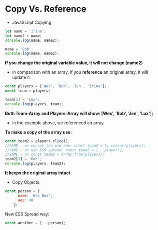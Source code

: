 <h1>Copy Vs. Reference</h1>

* JavaScript Copying

```javascript
let name = 'Irina';
let name2 = name;
console.log(name, name2);

name = 'Bob';
console.log(name, name2);
```

<b>If you change the original variable value, it will not change (name2)</b>

* In comparison with an array, if you <b>reference</b> an original array, it will update it:

```javascript
const players = ['Wes', 'Bob', 'Jen', 'Irina'];
const team = players;

team[3] = 'Lux';
console.log(players, team);
```
<b>Both Team-Array and Players-Array will show: [Wes', 'Bob', 'Jen', 'Lux'];</b>

* In the example above, we referenced an array

<b>To make a copy of the array use:</b>

```javascript
const team2 = players.slice();
//SAME - or concat the old one: const team2 = [].concat(players);
//SAME - or use ES6 spread: const team2 = [...players];
//SAME - or const team2 = Array.from(players);
team2[3] = 'God';
console.log(players, team2);
```

<b>It keeps the original array intact </b>

* Copy Objects:

```javascript
const person = {
      name: 'Wes Bos',
      age: 80
    };
```

New ES6 Spread way:

```javascript
const another = {...person};
```




